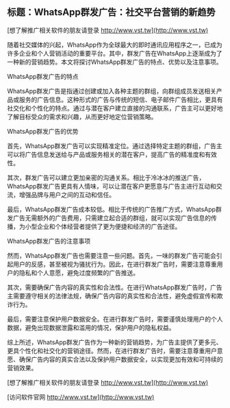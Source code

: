 ## **标题：WhatsApp群发广告：社交平台营销的新趋势**

[想了解推广相关软件的朋友请登录 http://www.vst.tw](http://www.vst.tw)

随着社交媒体的兴起，WhatsApp作为全球最大的即时通讯应用程序之一，已成为许多企业和个人营销活动的重要平台。其中，群发广告在WhatsApp上逐渐成为了一种新的营销趋势。本文将探讨WhatsApp群发广告的特点、优势以及注意事项。

WhatsApp群发广告的特点

WhatsApp群发广告是指通过创建或加入各种主题的群组，向群组成员发送相关产品或服务的广告信息。这种形式的广告与传统的短信、电子邮件广告相比，更具有社交化和个性化的特点。通过与潜在客户建立直接的沟通联系，广告主可以更好地了解目标受众的需求和兴趣，从而更好地定位营销策略。

WhatsApp群发广告的优势

首先，WhatsApp群发广告可以实现精准定位。通过选择特定主题的群组，广告主可以将广告信息发送给与产品或服务相关的潜在客户，提高广告的精准度和有效性。

其次，群发广告可以建立更加亲密的沟通关系。相比于冷冰冰的推送广告，WhatsApp群发广告更具有人情味，可以让潜在客户更愿意与广告主进行互动和交流，增强品牌与用户之间的互动和信任。

最后，WhatsApp群发广告成本较低。相比于传统的广告推广方式，WhatsApp群发广告无需额外的广告费用，只需建立起合适的群组，就可以实现广告信息的传播，为小型企业和个体经营者提供了更为便捷和经济的广告途径。

WhatsApp群发广告的注意事项

然而，WhatsApp群发广告也需要注意一些问题。首先，一味的群发广告可能会引起用户的反感，甚至被视为骚扰行为。因此，在进行群发广告时，需要注意尊重用户的隐私和个人意愿，避免过度频繁的广告推送。

其次，需要确保广告内容的真实性和合法性。在进行WhatsApp群发广告时，广告主需要遵守相关的法律法规，确保广告内容的真实性和合法性，避免虚假宣传和欺诈行为。

最后，需要注意保护用户数据安全。在进行群发广告时，需要谨慎处理用户的个人数据，避免出现数据泄露和滥用的情况，保护用户的隐私权益。

综上所述，WhatsApp群发广告作为一种新的营销趋势，为广告主提供了更多元、更具个性化和社交化的营销途径。然而，在进行群发广告时，需要注意尊重用户意愿、确保广告内容的真实合法以及保护用户数据安全，以实现更加有效和可持续的营销效果。

[想了解推广相关软件的朋友请登录 http://www.vst.tw](http://www.vst.tw)


[访问软件官网 http://www.vst.tw](http://www.vst.tw)
